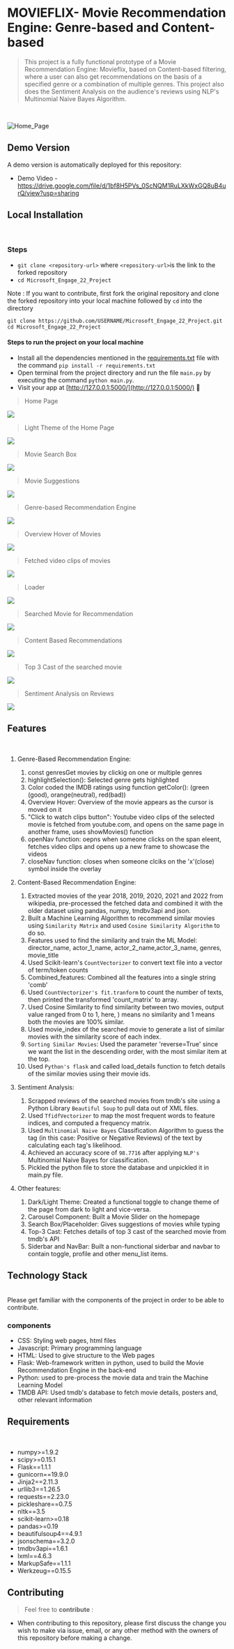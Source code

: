 # MOVIEFLIX- Movie Recommendation Engine: Genre-based and Content-based 

>This project is a fully functional prototype of a Movie Recommendation Engine: Movieflix, based on Content-based filtering, where a user can also get recommendations on the basis of a specified genre or a combination of multiple genres. This project also does the Sentiment Analysis on the audience's reviews using NLP's Multinomial Naive Bayes Algorithm. 
</br>

![Home_Page](https://github.com/nehagupta2103/Movieflix/blob/main/Screenshots/Home-Page.png)

## Demo Version
A demo version is automatically deployed for this repository:
</br>
- Demo Video - https://drive.google.com/file/d/1bf8H5PVs_0ScNQM1RuLXkWxGQ8uB4urQ/view?usp=sharing

## Local Installation
</br>

### Steps
- `git clone <repository-url>` where `<repository-url>`is the link to the forked repository
- `cd Microsoft_Engage_22_Project`

Note : If you want to contribute, first fork the original repository and clone the forked repository into your local machine followed by `cd` into the directory

```
git clone https://github.com/USERNAME/Microsoft_Engage_22_Project.git
cd Microsoft_Engage_22_Project
```

#### Steps to run the project on your local machine

- Install all the dependencies mentioned in the [requirements.txt](https://github.com/nehagupta2103/Movieflix/blob/main/requirements.txt) file with the command `pip install -r requirements.txt` 
- Open terminal from the project directory and run the file `main.py` by executing the command `python main.py`.
- Visit your app at [http://127.0.0.1:5000/](http://127.0.0.1:5000/) :tada:

>Home Page
<img alt=" " src="https://github.com/nehagupta2103/Movieflix/blob/main/Screenshots/Home-Page.png">

>Light Theme of the Home Page
<img alt=" " src="https://github.com/nehagupta2103/Movieflix/blob/main/Screenshots/Light%20Theme.png">

>Movie Search Box
<img alt=" " src="https://github.com/nehagupta2103/Movieflix/blob/main/Screenshots/Movie%20Search%20Box.png">

>Movie Suggestions
<img alt=" " src="https://github.com/nehagupta2103/Movieflix/blob/main/Screenshots/Movie%20Suggestions.png">

>Genre-based Recommendation Engine
<img alt=" " src="https://github.com/nehagupta2103/Movieflix/blob/main/Screenshots/Genre-Based%20Recommender.png">

>Overview Hover of Movies
<img alt=" " src="https://github.com/nehagupta2103/Movieflix/blob/main/Screenshots/Overview%20Hover.png">

>Fetched video clips of movies
<img alt=" " src="https://github.com/nehagupta2103/Movieflix/blob/main/Screenshots/Video%20Clips%20of%20Movies.png">

>Loader
<img alt=" " src="https://github.com/nehagupta2103/Movieflix/blob/main/Screenshots/Loader.png">

>Searched Movie for Recommendation
<img alt=" " src="https://github.com/nehagupta2103/Movieflix/blob/main/Screenshots/Avatar_2_2022Movie.png">

>Content Based Recommendations
<img alt=" " src="https://github.com/nehagupta2103/Movieflix/blob/main/Screenshots/Content_based%20Recommendation.png">

>Top 3 Cast of the searched movie
<img alt=" " src="https://github.com/nehagupta2103/Movieflix/blob/main/Screenshots/Top%203%20Cast.png">

>Sentiment Analysis on Reviews
<img alt=" " src="https://github.com/nehagupta2103/Movieflix/blob/main/Screenshots/Sentiment%20Analysis.png">

## Features
</br>

1. Genre-Based Recommendation Engine:
   1. const genresGet movies by clickig on one or multiple genres 
   2. highlightSelection(): Selected genre gets highlighted
   3. Color coded the IMDB ratings using function getColor(): (green (good), orange(neutral), red(bad)) 
   4. Overview Hover: Overview of the movie appears as the cursor is moved on it
   5. "Click to watch clips button": Youtube video clips of the selected movie is fetched from youtube.com, and opens on the same page in another frame, uses showMovies() function
   6. openNav function: oepns when someone clicks on the span eleent, fetches video clips and opens up a new frame to showcase the videos
   7. closeNav function:  closes when someone clciks on the 'x'(close) symbol inside the overlay
   
2. Content-Based Recommendation Engine:
   1. Extracted movies of the year 2018, 2019, 2020, 2021 and 2022 from wikipedia, pre-processed the fetched data and combined it with the older dataset using pandas, numpy, tmdbv3api and json.
   2. Built a Machine Learning Algorithm to recommend similar movies using `Similarity Matrix` and used `Cosine Similarity Algorithm` to do so.
   3. Features used to find the similarity and train the ML Model: director_name, actor_1_name, actor_2_name,actor_3_name, genres, movie_title
   4. Used Scikit-learn's `CountVectorizer` to convert text file into a vector of term/token counts
   5. Combined_features: Combined all the features into a single string 'comb'
   6. Used `CountVectorizer's fit.tranform` to count the number of texts, then printed the transformed 'count_matrix' to array.
   7. Used Cosine Similarity to find similarity between two movies, output value ranged from 0 to 1, here, ) means no similarity and 1 means both the movies are 100% similar.
   8. Used movie_index of the searched movie to generate a list of similar movies with the similarity score of each index.
   9. `Sorting Similar Movies`: Used the parameter 'reverse=True' since we want the list in the descending order, with the most similar item at the top.
   10. Used `Python's flask`  and called load_details function to fetch details of the similar movies using their movie ids.
   
3. Sentiment Analysis:
   1. Scrapped reviews of the searched movies from tmdb's site using a Python Library `Beautiful Soup` to pull data out of XML files.
   2. Used `TfidfVectorizer` to map the most frequent words to feature indices, and computed a frequency matrix.
   3. Used `Multinomial Naive Bayes` Classification Algorithm to guess the tag (in this case: Positive or Negative Reviews) of the text by calculating each tag's likelihood.
   4. Achieved an accuracy score of `98.7716` after applying `NLP's` Multinomial Naive Bayes for classification.
   5. Pickled the python file to store the database and unpickled it in main.py file.

4. Other features:
   1. Dark/Light Theme: Created a functional toggle to change theme of the page from dark to light and vice-versa.
   2. Carousel Component: Built a Movie Slider on the homepage
   3. Search Box/Placeholder: Gives suggestions of movies while typing
   4. Top-3 Cast: Fetches details of top 3 cast of the searched movie from tmdb's API
   5. Siderbar and NavBar: Built a non-functional siderbar and navbar to contain toggle, profile and other menu_list items.

## Technology Stack 
</br>
Please get familiar with the components of the project in order to be able to contribute.

### components
- CSS: Styling web pages, html files
- Javascript: Primary programming language
- HTML: Used to give structure to the Web pages
- Flask: Web-framework written in python, used to build the Movie Recommendation Engine in the back-end
- Python: used to pre-process the movie data and train the Machine Learning Model
- TMDB API: Used tmdb's database to fetch movie details, posters and, other relevant information


## Requirements
</br>

- numpy>=1.9.2
- scipy>=0.15.1
- Flask==1.1.1
- gunicorn==19.9.0
- Jinja2==2.11.3
- urllib3==1.26.5
- requests==2.23.0
- pickleshare==0.7.5
- nltk==3.5
- scikit-learn>=0.18
- pandas>=0.19
- beautifulsoup4==4.9.1
- jsonschema==3.2.0
- tmdbv3api==1.6.1
- lxml==4.6.3
- MarkupSafe==1.1.1
- Werkzeug==0.15.5

## Contributing

> Feel free to **contribute** :
- When contributing to this repository, please first discuss the change you wish to make via issue, email, or any other method with the owners of this repository before making a change.


